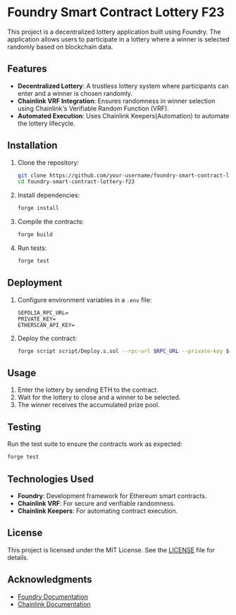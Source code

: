 # Foundry Smart Contract Lottery F23

This project is a decentralized lottery application built using Foundry. The application allows users to participate in a lottery where a winner is selected randomly based on blockchain data.

## Features

- **Decentralized Lottery**: A trustless lottery system where participants can enter and a winner is chosen randomly.
- **Chainlink VRF Integration**: Ensures randomness in winner selection using Chainlink's Verifiable Random Function (VRF).
- **Automated Execution**: Uses Chainlink Keepers(Automation) to automate the lottery lifecycle.

## Installation

1. Clone the repository:
    ```bash
    git clone https://github.com/your-username/foundry-smart-contract-lottery-f23.git
    cd foundry-smart-contract-lottery-f23
    ```

2. Install dependencies:
    ```bash
    forge install
    ```

3. Compile the contracts:
    ```bash
    forge build
    ```

4. Run tests:
    ```bash
    forge test
    ```

## Deployment

1. Configure environment variables in a `.env` file:
    ```plaintext
    SEPOLIA_RPC_URL=
    PRIVATE_KEY=
    ETHERSCAN_API_KEY=
    ```

2. Deploy the contract:
    ```bash
    forge script script/Deploy.s.sol --rpc-url $RPC_URL --private-key $PRIVATE_KEY --broadcast
    ```

## Usage

1. Enter the lottery by sending ETH to the contract.
2. Wait for the lottery to close and a winner to be selected.
3. The winner receives the accumulated prize pool.

## Testing

Run the test suite to ensure the contracts work as expected:
```bash
forge test
```

## Technologies Used

- **Foundry**: Development framework for Ethereum smart contracts.
- **Chainlink VRF**: For secure and verifiable randomness.
- **Chainlink Keepers**: For automating contract execution.

## License

This project is licensed under the MIT License. See the [LICENSE](LICENSE) file for details.

## Acknowledgments

- [Foundry Documentation](https://book.getfoundry.sh/)
- [Chainlink Documentation](https://docs.chain.link/)
